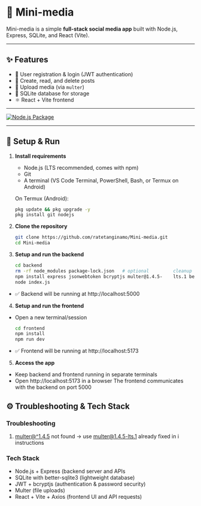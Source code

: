 # 📱 Mini-media

Mini-media is a simple **full-stack social media app** built with Node.js, Express, SQLite, and React (Vite).

---

## ✨ Features
- 🔑 User registration & login (JWT authentication)  
- 📝 Create, read, and delete posts  
- 📂 Upload media (via `multer`)  
- 💾 SQLite database for storage  
- ⚛️ React + Vite frontend  

---
[![Node.js Package](https://github.com/ratetanginamo/Mini-media/actions/workflows/npm-publish.yml/badge.svg?branch=main&event=release)](https://github.com/ratetanginamo/Mini-media/actions/workflows/npm-publish.yml)

---
## 🚀 Setup & Run

1. **Install requirements**  
   - Node.js (LTS recommended, comes with npm)  
   - Git  
   - A terminal (VS Code Terminal, PowerShell, Bash, or Termux on Android)  

   On Termux (Android):  
   ```bash
   pkg update && pkg upgrade -y
   pkg install git nodejs
   ```
2. **Clone the repository**
   ```bash
   git clone https://github.com/ratetanginamo/Mini-media.git
   cd Mini-media
   ```
3. **Setup and run the backend**
   ```bash
   cd backend
   rm -rf node_modules package-lock.json   # optional         cleanup
   npm install express jsonwebtoken bcryptjs multer@1.4.5-    lts.1 better-sqlite3 express-async-handler cors
   node index.js
   ````
- ✅ Backend will be running at http://localhost:5000
4. **Setup and run the frontend**
  - Open a new terminal/session
    ```bash
    cd frontend
    npm install
    npm run dev
    ```
- ✅ Frontend will be running at http://localhost:5173
5. **Access the app**
  - Keep backend and frontend running in separate terminals
  - Open http://localhost:5173
    in a browser
    The frontend communicates with the backend on port 5000
## ⚙️ Troubleshooting & Tech Stack
### Troubleshooting
1. <ins>multer@^1.4.5</ins> not found → use
   <ins>multer@1.4.5-lts.1</ins> already fixed in i            instructions
### Tech Stack
 - Node.js + Express (backend server and APIs
 - SQLite with better-sqlite3 (lightweight database)
 - JWT + bcryptjs (authentication & password security)
 - Multer (file uploads)
 - React + Vite + Axios (frontend UI and API requests)
